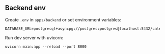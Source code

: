 ## Backend env

Create `.env` in `apps/backend` or set environment variables:

```
DATABASE_URL=postgresql+asyncpg://postgres:postgres@localhost:5432/calendar_ai
```

Run dev server with uvicorn:

```
uvicorn main:app --reload --port 8000
```
